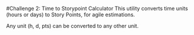 #Challenge 2: Time to Storypoint Calculator
This utility converts time units (hours or days) to Story Points, for agile estimations.

Any unit (h, d, pts) can be converted to any other unit.
